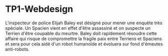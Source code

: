 # TP1-Webdesign
L'inspecteur de police Elijah Baley est désigné pour mener une enquête très spéciale. Un Spacien vient en effet d'être assassiné et on suspecte un Terrien d'être coupable du meurtre. Baley doit rapidement résoudre cette affaire qui risque de compromettre la fragile paix entre Terriens et Spaciens et sera pour cela aidé d'un robot humanoïde et évoluera sur fond d'émeutes anti-robots.




